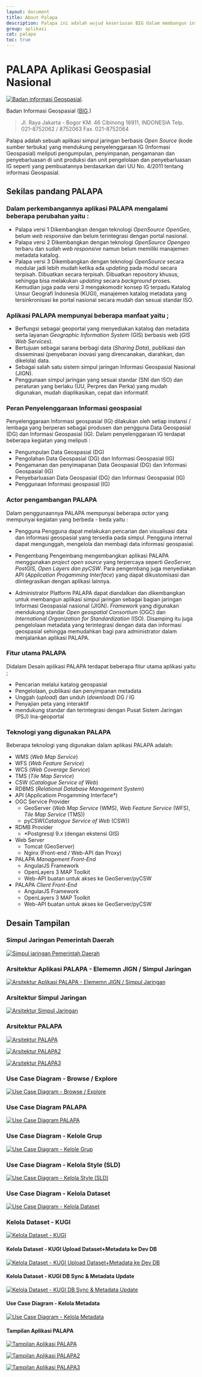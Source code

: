 ```yaml
---
layout: document
title: About Palapa
description: Palapa ini adalah wujud keseriusan BIG dalam membangun infrastruktur data geospasial untuk mewujudkan informasi geospasial yang akurat, dapat dipertanggungjawabkan dan mudah diakses.
group: aplikasi
cat: palapa
toc: true
---
```


# PALAPA Aplikasi Geospasial Nasional

[![Badan informasi Geospasial](/document/aplikasi/palapa/images/about-palapa/palapa-big.png)](/document/aplikasi/palapa/images/about-palapa/palapa-big.png).  

Badan Informasi Geospasial ([BIG](http://big.go.id/).)
> Jl. Raya Jakarta - Bogor KM. 46 Cibinong 16911, INDONESIA
> Telp. 021-8752062 / 8752063
> Fax. 021-8752064


Palapa adalah sebuah aplikasi simpul jaringan berbasis *Open Source* (kode sumber terbuka) yang mendukung penyelenggaraan IG (Informasi Geospasial) meliputi pengumpulan, penyimpanan, pengamanan dan penyebarluasan di unit produksi dan unit pengelolaan dan penyebarluasan IG seperti yang pembuatannya berdasarkan dari UU No. 4/2011 tentang informasi Geospasial.

## Sekilas pandang PALAPA
### Dalam perkembangannya aplikasi PALAPA mengalami beberapa perubahan yaitu :
* Palapa versi 1
  Dikembangkan dengan teknologi *OpenSource OpenGeo*, belum *web responsive* dan belum terintegrasi dengan portal nasional.
* Palapa versi 2
  Dikembangkan dengan teknologi *OpenSource Opengeo* terbaru dan sudah *web responsive* namun belum memiliki manajemen metadata katalog.
* Palapa versi 3
  Dikembangkan dengan teknologi *OpenSource* secara modular jadi lebih mudah ketika ada *updating* pada modul secara terpisah. Dibuatkan secara terpisah. Dibuatkan repository khusus, sehingga bisa melakukan *updating* secara *background* proses. Kemudian juga pada versi 3 mengakomodir konsep IG terpadu Katalog Unsur Geografi Indonesia (KUGI), manajemen katalog metadata yang tersinkronisasi ke portal nasional secara mudah dan sesuai standar ISO.

### Aplikasi PALAPA mempunyai beberapa manfaat yaitu ;
* Berfungsi sebagai geoportal yang menyediakan katalog dan metadata serta layanan *Geographic Information System* (GIS) berbasis web (*GIS Web Services*).
* Bertujuan sebagai sarana berbagi data (*Sharing Data*), publikasi dan  disseminasi (penyebaran inovasi yang direncanakan, diarahkan, dan dikelola) data.
* Sebagai salah satu sistem simpul jaringan Informasi Geospasial Nasional (JIGN).
* Penggunaan simpul jaringan yang sesuai standar (SNI dan ISO) dan peraturan yang berlaku (UU, Perpres dan Perka) yang mudah digunakan, mudah diaplikasikan, cepat dan informatif.

### Peran Penyelenggaraan Informasi geospasial
Penyelenggaraan Informasi geospasial (IG) dilakukan oleh setiap instansi / lembaga yang berperan sebagai produsen dan pengguna Data Geospasial (DG) dan Informasi Geospasial (IG). Dalam penyelenggaraan IG terdapat beberapa kegiatan yang meliputi :
* Pengumpulan Data Geospasial (DG)
* Pengolahan Data Geospasial (DG) dan Informasi Geospasial (IG)
* Pengamanan dan penyimapanan Data Geospasial (DG) dan Informasi Geospasial (IG)
* Penyebarluasan Data Geospasial (DG) dan Informasi Geospasial (IG)
* Penggunaan Informasi geospasial (IG)

### Actor pengambangan PALAPA
Dalam penggunaannya PALAPA mempunyai beberapa *actor* yang mempunyai kegiatan yang berbeda - beda yaitu :
* Pengguna
  Pengguna dapat melakukan pencarian dan visualisasi data dan informasi geospasial yang tersedia pada simpul. Pengguna internal dapat mengunggah, mengelola dan membagi data informasi geospasial.

* Pengembang
  Pengembang mengembangkan aplikasi PALAPA menggunakan *project open source* yang terpercaya seperti *GeoServer, PostGIS, Open Layers dan pyCSW*. Para pengembang juga menyediakan API (*Application Progamming Interface*) yang dapat dikustomisasi dan diintegrasikan dengan aplikasi lainnya.

* Administrator
  Platform PALAPA dapat diandalkan dan dikembangkan untuk membangun aplikasi simpul jaringan sebagai bagian jaringan Informasi Geospasial nasional (JIGN). *Framework* yang digunakan mendukung standar *Open geospatial Consortium* (OGC) dan *International Organization for Standardization* (ISO). Disamping itu juga pengelolaan metadata yang terintegrasi dengan data dan informasi geospasial sehingga memudahkan bagi para administrator dalam menjalankan aplikasi PALAPA.

### Fitur utama PALAPA
Didalam Desain aplikasi PALAPA terdapat beberapa fitur utama aplikasi yaitu ;
* Pencarian melalui katalog geospasial
* Pengelolaan, publikasi dan penyimpanan metadata
* Unggah (*upload*) dan unduh (*download*) DG / IG
* Penyajian peta yang interaktif
* mendukung standar dan terintegrasi dengan Pusat Sistem Jaringan (PSJ) Ina-geoportal

### Teknologi yang digunakan PALAPA
Beberapa teknologi yang digunakan dalam aplikasi PALAPA adalah:
* WMS (*Web Map Service*)
* WFS (*Web Feature Service*)
* WCS (*Web Coverage Service*)
* TMS (*Tile Map Service*)
* CSW (*Catalogue Service of Web*)
* RDBMS (*Relational Database Management System*)
* API (Applicatiom Progamming Interface*)
* OGC Service Provider
  * GeoServer (*Web Map Service* (WMS), *Web Feature Service* (WFS), *Tile Map Service* (TMS))
  * pyCSW(*Catalogue Service of Web* (CSW))
* RDMB Provider
  * *Postgresql 9.x (dengan ekstensi GIS)
* Web Server
  * Tomcat (GeoServer)
  * Nginx (Front-end / Web-API dan Proxy)
* PALAPA *Management Front-End*
  * AngularJS Framework
  * OpenLayers 3 MAP Toolkit
  * Web-API buatan untuk akses ke GeoServer/pyCSW
* PALAPA *Client Front-End*
  * AngularJS Framework
  * OpenLayers 3 MAP Toolkit
  * Web-API buatan untuk akses ke GeoServer/pyCSW

## Desain Tampilan

### Simpul Jaringan Pemerintah Daerah

[![Simpul jaringan Pemerintah Daerah](/document/aplikasi/palapa/images/about-palapa/design-aplikasi-palapa.png)](/document/aplikasi/palapa/images/about-palapa/design-aplikasi-palapa.png)

### Arsitektur Aplikasi PALAPA - Elememn JIGN / Simpul Jaringan
[![Arsitektur Aplikasi PALAPA - Elememn JIGN / Simpul Jaringan](/document/aplikasi/palapa/images/about-palapa/untitled-diagram.png)](/document/aplikasi/palapa/images/about-palapa/untitled-diagram.png)

### Arsitektur Simpul Jaringan
[![Arsitektur Simpul Jaringan](/document/aplikasi/palapa/images/about-palapa/arsitektur-simpul-jaringan.png)](/document/aplikasi/palapa/images/about-palapa/arsitektur-simpul-jaringan.png)

### Arsitektur PALAPA
[![Arsitektur PALAPA](/document/aplikasi/palapa/images/about-palapa/arsitektur-aplikasi-palapa.png)](/document/aplikasi/palapa/images/about-palapa/arsitektur-aplikasi-palapa.png)

[![Arsitektur PALAPA2](/document/aplikasi/palapa/images/about-palapa/arsitektu-raplikasi-palapa2.png)](/document/aplikasi/palapa/images/about-palapa/arsitektur-aplikasi-palapa2.png)

[![Arsitektur PALAPA3](/document/aplikasi/palapa/images/about-palapa/arsitektur-aplikasi-palapa3.png)](/document/aplikasi/palapa/images/about-palapa/arsitektur-aplikasi-palapa3.png)

### Use Case Diagram - Browse / Explore
[![Use Case Diagram - Browse / Explore](/document/aplikasi/palapa/images/about-palapa/use-case-diagram-browse/explore.png)](/document/aplikasi/palapa/images/about-palapa/use-case-diagram-browse/explore.png)

### Use Case Diagram PALAPA
[![Use Case Diagram PALAPA](/document/aplikasi/palapa/images/about-palapa/use-case-diagram-palapa.png)](/document/aplikasi/palapa/images/about-palapa/use-case-diagram-palapa.png)

### Use Case Diagram - Kelole Grup
[![Use Case Diagram - Kelole Grup](/document/aplikasi/palapa/images/about-palapa/use-case-diagram-kelola-group.png)](/document/aplikasi/palapa/images/about-palapa/use-case-diagram-kelola-group.png)

### Use Case Diagram - Kelola Style (SLD)
[![Use Case Diagram - Kelola Style (SLD)](/document/aplikasi/palapa/images/about-palapa/use-case-diagram-kelola-style-sld.png)](/document/aplikasi/palapa/images/about-palapa/use-case-diagram-kelola-style-sld.png)

### Use Case Diagram - Kelola Dataset
[![Use Case Diagram - Kelola Dataset](/document/aplikasi/palapa/images/about-palapa/use-case-diagram-kelola-dataset.png)](/document/aplikasi/palapa/images/about-palapa/use-case-diagram-kelola-dataset.png)

### Kelola Dataset - KUGI
[![Kelola Dataset - KUGI](/document/aplikasi/palapa/images/about-palapa/kelola-dataset-kugi.png)](/document/aplikasi/palapa/images/about-palapa/kelola-dataset-kugi.png)

#### Kelola Dataset - KUGI Upload Dataset+Metadata ke Dev DB
[![Kelola Dataset - KUGI Upload Dataset+Metadata ke Dev DB](/document/aplikasi/palapa/images/about-palapa/kelola-dataset-kugi-upload-dataset.png)](/document/aplikasi/palapa/images/about-palapa/kelola-dataset-kugi-upload-dataset.png)

#### Kelola Dataset - KUGI DB Sync & Metadata Update
[![Kelola Dataset - KUGI DB Sync & Metadata Update](/document/aplikasi/palapa/images/about-palapa/kelola-dataset-kugi-db-sync.png)](/document/aplikasi/palapa/images/about-palapa/kelola-dataset-kugi-db-sync.png)

#### Use Case Diagram - Kelola Metadata
[![Use Case Diagram - Kelola Metadata](/document/aplikasi/palapa/images/about-palapa/use-case-diagram-kelola-data-metadata.png)](/document/aplikasi/palapa/images/about-palapa/use-case-diagram-kelola-data-metadata.png)

#### Tampilan Aplikasi PALAPA
[![Tampilan Aplikasi PALAPA](/document/aplikasi/palapa/images/about-palapa/tampilan-aplikasi-palapa.png)](/document/aplikasi/palapa/images/about-palapa/tampilanaplikasipalapa.png)

[![Tampilan Aplikasi PALAPA2](/document/aplikasi/palapa/images/about-palapa/tampilan-aplikasi-palapa2.png)](/document/aplikasi/palapa/images/about-palapa/tampilanaplikasipalapa2.png)

[![Tampilan Aplikasi PALAPA3](/document/aplikasi/palapa/images/about-palapa/tampilan-aplikasi-palapa3.png)](/document/aplikasi/palapa/images/about-palapa/tampilanaplikasipalapa3.png)
